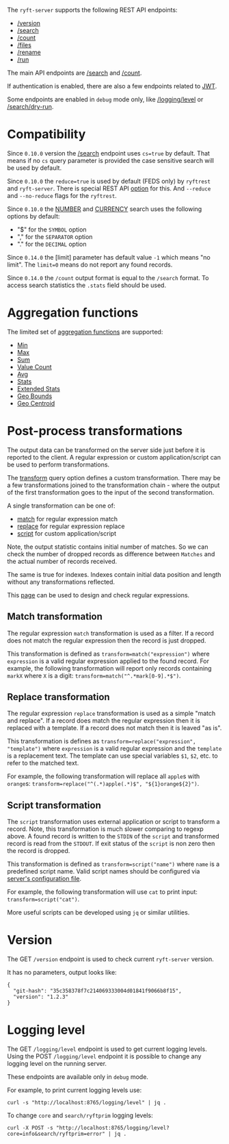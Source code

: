 The `ryft-server` supports the following REST API endpoints:

- [/version](#version)
- [/search](./search.md#search)
- [/count](./search.md#count)
- [/files](./files.md)
- [/rename](./rename.md)
- [/run](./run.md)

The main API endpoints are [/search](./search.md#search)
and [/count](./search.md#count).

If authentication is enabled, there are also a few endpoints related to
[JWT](./auth.md).

Some endpoints are enabled in `debug` mode only,
like [/logging/level](#logging-level)
or [/search/dry-run](./search.md#search).


# Compatibility

Since `0.10.0` version the [/search](./search.md#search) endpoint uses
`cs=true` by default. That means if no `cs` query parameter is provided
the case sensitive search will be used by default.

Since `0.10.0` the `reduce=true` is used by default (FEDS only) by `ryftrest` and `ryft-server`.
There is special REST API [option](./search.md#search-reduce-parameter) for this.
And `--reduce` and `--no-reduce` flags for the `ryftrest`.

Since `0.10.0` the [NUMBER](../search/NUMBER.md) and [CURRENCY](../search/CURRENCY.md)
search uses the following options by default:
- "$" for the `SYMBOL` option
- "," for the `SEPARATOR` option
- "." for the `DECIMAL` option

Since `0.14.0` the [limit] parameter has default value `-1` which means "no limit".
The `limit=0` means do not report any found records.

Since `0.14.0` the `/count` output format is equal to the `/search` format. To
access search statistics the `.stats` field should be used.


# Aggregation functions

The limited set of [aggregation functions](./aggs.md) are supported:
- [Min](./aggs.md#min-aggregation)
- [Max](./aggs.md#max-aggregation)
- [Sum](./aggs.md#sum-aggregation)
- [Value Count](./aggs.md#value-count-aggregation)
- [Avg](./aggs.md#avg-aggregation)
- [Stats](./aggs.md#stats-aggregation)
- [Extended Stats](./aggs.md#extended-stats-aggregation)
- [Geo Bounds](./aggs.md#geo-bounds-aggregation)
- [Geo Centroid](./aggs.md#geo-centroid-aggregation)


# Post-process transformations

The output data can be transformed on the server side just before
it is reported to the client. A regular expression or custom
application/script can be used to perform transformations.

The [transform](./search.md#search-transform-parameter) query option defines
a custom transformation. There may be a few transformations joined to the
transformation chain - where the output of the first transformation goes
to the input of the second transformation.

A single transformation can be one of:
- [match](#match-transformation) for regular expression match
- [replace](#replace-transformation) for regular expression replace
- [script](#script-transformation) for custom application/script

Note, the output statistic contains initial number of matches.
So we can check the number of dropped records as difference between
`Matches` and the actual number of records received.

The same is true for indexes. Indexes contain initial data position and length
without any transformations reflected.

This [page](https://regex-golang.appspot.com/assets/html/index.html)
can be used to design and check regular expressions.


## Match transformation

The regular expression `match` transformation is used as a filter.
If a record does not match the regular expression then the record is just dropped.

This transformation is defined as `transform=match("expression")` where `expression`
is a valid regular expression applied to the found record. For example, the
following transformation will report only records containing `markX` where `X`
is a digit: `transform=match("^.*mark[0-9].*$")`.


## Replace transformation

The regular expression `replace` transformation is used as a simple "match and replace".
If a record does match the regular expression then it is replaced with a template.
If a record does not match then it is leaved "as is".

This transformation is defines as `transform=replace("expression", "template")`
where `expression` is a valid regular expression and the `template` is a
replacement text. The template can use special variables `$1`, `$2`, etc. to
refer to the matched text.

For example, the following transformation will replace all `apple`s with `orange`s:
`transform=replace("^(.*)apple(.*)$", "${1}orange${2}")`.


## Script transformation

The `script` transformation uses external application or script to transform
a record. Note, this transformation is much slower comparing to regexp above.
A found record is written to the `STDIN` of the `script` and transformed record
is read from the `STDOUT`. If exit status of the `script` is non zero then
the record is dropped.

This transformation is defined as `transform=script("name")` where `name` is
a predefined script name. Valid script names should be configured via
[server's configuration file](../run.md#script-transformation-configuration).

For example, the following transformation will use `cat` to print input:
`transform=script("cat")`.

More useful scripts can be developed using `jq` or similar utilities.


# Version

The GET `/version` endpoint is used to check current `ryft-server` version.

It has no parameters, output looks like:

```{.json}
{
  "git-hash": "35c358378f7c214069333004d01841f9066b8f15",
  "version": "1.2.3"
}
```


# Logging level

The GET `/logging/level` endpoint is used to get current logging levels.
Using the POST `/logging/level` endpoint it is possible to change any
logging level on the running server.

These endpoints are available only in `debug` mode.

For example, to print current logging levels use:

```{.sh}
curl -s "http://localhost:8765/logging/level" | jq .
```

To change `core` and `search/ryftprim` logging levels:

```{.sh}
curl -X POST -s "http://localhost:8765/logging/level?core=info&search/ryftprim=error" | jq .
```
